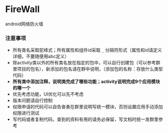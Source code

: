 # FireWall
android网络防火墙



### 注意事项

+ 所有类名采取驼峰式；所有属性和组件id采取 `_` 分隔符形式（属性和id请定义详细，不要随便用abc定义）
+ 除activity类以外的所有类名放在指定的包中，可以自行创建包（可以参考群里项目的包名），新添加的包名请在群中说明，（添加包的名称：存放什么类型代码）
+ **所有类中添加注释，说明类完成了哪些功能；activity说明完成9个应用模块的哪一个**
+ 优先考虑功能，UI优化可以先不考虑
+ 版本问题请自行控制
+ 权限申请的代码可以自告奋勇在群里说明写统一模块，否则设置应用手动添加权限进行测试
+ 写代码或者复制代码，查到的资料有用的请务必保留，写文档时统一发群里参考